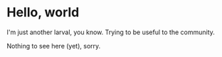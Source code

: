 # Hello, world

I'm just another larval, you know. Trying to be useful to the community.

Nothing to see here (yet), sorry.
